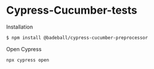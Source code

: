 # Cypress-Cucumber-tests
Installation
```bash
$ npm install @badeball/cypress-cucumber-preprocessor
```
Open Cypress
```bash
npx cypress open
```
